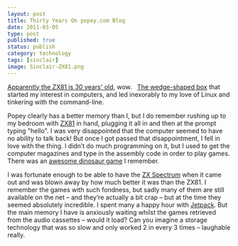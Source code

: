 ```yaml
--- 
layout: post 
title: Thirty Years On popey.com Blog
date: 2011-03-05
type: post 
published: true 
status: publish
category: technology
tags: [sinclair]
image: Sinclair-ZX81.png
---
```


[Apparently the ZX81 is 30 years' old](http://popey.com/blog/2011/03/05/thirty-years-on/), wow.  
[The wedge-shaped box](http://en.wikipedia.org/wiki/ZX81 "Read about the ZX81 on Wikipedia")
that started my interest in computers, and led inexorably to my love of
Linux and tinkering with the command-line.

<!--more-->

Popey clearly has a better memory than I, but I do remember rushing up
to my bedroom with
[ZX81](http://en.wikipedia.org/wiki/ZX81 "Read about the ZX81 on Wikipedia")
in hand, plugging it all in and then at the prompt typing "hello". I was
very disappointed that the computer seemed to have no ability to talk
back! But once I got passed that disappointment, I fell in love with the
thing. I didn’t do much programming on it, but I used to get the
computer magazines and type in the assembly code in order to play games.
There was an [awesome dinosaur game](http://en.wikipedia.org/wiki/3D_Monster_Maze) I remember.

I was fortunate enough to be able to have the 
[ZX Spectrum](http://en.wikipedia.org/wiki/ZX_Spectrum "Read about the ZX Spectrum on Wikipedia")
when it came out and was blown away by how much better it was than the
ZX81. I remember the games with such fondness, but sadly many of them
are still available on the net – and they’re actually a bit crap – but
at the time they seemed absolutely incredible. I spent many a happy hour
with [Jetpack](http://en.wikipedia.org/wiki/Jetpac). But the main memory
I have is anxiously waiting whilst the games retrieved from the audio
cassettes – would it load? Can you imagine a storage technology that was
so slow and only worked 2 in every 3 times – laughable really.

